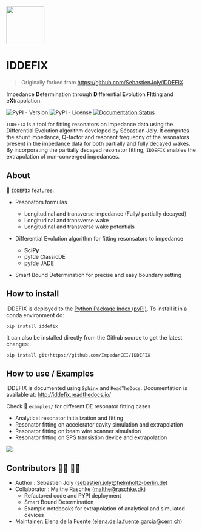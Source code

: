 <img src="https://raw.githubusercontent.com/SebastienJoly/GARFIELD/main/logo.png"  width="100px"/>

# IDDEFIX
> Originally forked from https://github.com/SebastienJoly/IDDEFIX

**I**mpedance **D**etermination through **D**ifferential **E**volution **FI**tting and e**X**trapolation.

![PyPI - Version](https://img.shields.io/pypi/v/IDDEFIX?style=flat-square&color=green)
![PyPI - License](https://img.shields.io/pypi/l/IDDEFIX?style=flat-square&color=pink)
[![Documentation Status](https://readthedocs.org/projects/iddefix/badge/?version=latest)](https://iddefix.readthedocs.io/en/latest/?badge=latest)

`IDDEFIX` is a tool for fitting resonators on impedance data using the Differential Evolution algorithm developed by Sébastian Joly. 
It computes the shunt impedance, Q-factor and resonant frequecny of the resonators present in the impedance data for both partially and fully decayed wakes. By incorporating the partially decayed resonator fitting, `IDDEFIX`  enables the extrapolation of non-converged impedances.


## About

🚀 `IDDEFIX` features:

* Resonators formulas
    * Longitudinal and transverse impedance (Fully/ partially decayed)
    * Longitudinal and transverse wake
    * Longitudinal and transverse wake potentials

* Differential Evolution algorithm for fitting resonsators to impedance
    * **SciPy**
    * pyfde ClassicDE
    * pyfde JADE

* Smart Bound Determination for precise and easy boundary setting
## How to install
IDDEFIX is deployed to the [Python Package Index (pyPI)](https://pypi.org/project/iddefix/). To install it in a conda environment do:
```
pip install iddefix
```
It can also be installed directly from the Github source to get the latest changes:
```
pip install git+https://github.com/ImpedanCEI/IDDEFIX
```

## How to use / Examples

IDDEFIX is documented using `Sphinx` and `ReadTheDocs`. Documentation is available at: http://iddefix.readthedocs.io/ 

Check :file_folder: `examples/` for different DE resonator fitting cases
* Analytical resonator initialization and fitting
* Resonator fitting on accelerator cavity simulation and extrapolation
* Resonator fitting on beam wire scanner simulation
* Resonator fitting on SPS transistion device and extrapolation




<img src="https://mattermost.web.cern.ch/files/4si7ipbezfyjdmd1zzr567hswh/public?h=2dcugjRruq3p9yEYea-9f1mXPfUbuujKRNh8dTA77a4"/>

## Contributors :woman_technologist: :man_technologist:
* Author : Sébastien Joly (sebastien.joly@helmholtz-berlin.de)
* Collaborator : Malthe Raschke (malthe@raschke.dk)
  * Refactored code and PYPI deployment
  * Smart Bound Determination
  * Example notebooks for extrapolation of analytical and simulated devices
* Maintainer: Elena de la Fuente (elena.de.la.fuente.garcia@cern.ch)
